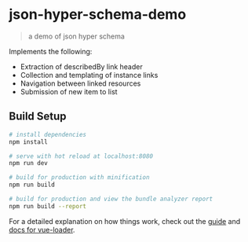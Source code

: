 # json-hyper-schema-demo

> a demo of json hyper schema

Implements the following:

- Extraction of describedBy link header
- Collection and templating of instance links
- Navigation between linked resources
- Submission of new item to list


## Build Setup

``` bash
# install dependencies
npm install

# serve with hot reload at localhost:8080
npm run dev

# build for production with minification
npm run build

# build for production and view the bundle analyzer report
npm run build --report
```

For a detailed explanation on how things work, check out the [guide](http://vuejs-templates.github.io/webpack/) and [docs for vue-loader](http://vuejs.github.io/vue-loader).
